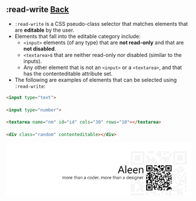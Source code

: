 ## :read-write [**Back**](./../pseudoClass.md)

- `:read-write` is a CSS pseudo-class selector that matches elements that are **editable** by the user.
- Elements that fall into the editable category include:
    - `<input>` elements (of any type) that are **not read-only** and that are **not disabled**.
    - `<textarea>`s that are neither read-only nor disabled (similar to the inputs).
    - Any other element that is not an `<input>` or a `<textarea>`, and that has the contenteditable attribute set.
- The following are examples of elements that can be selected using `:read-write`:

```html
<input type="text">

<input type="number">

<textarea name="nm" id="id" cols="30" rows="10"></textarea>

<div class="random" contenteditable></div>
```

<a href="http://aleen42.github.io/" target="_blank" ><img src="./../../../pic/tail.gif"></a>